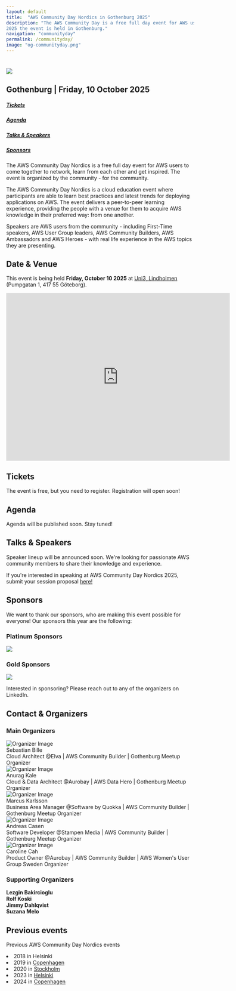 ```yaml
---
layout: default
title:  "AWS Community Day Nordics in Gothenburg 2025"
description: "The AWS Community Day is a free full day event for AWS users organized by the Nordic AWS community. In
2025 the event is held in Gothenburg."
navigation: "communityday"
permalink: /communityday/
image: "og-communityday.png"
---
```


<div class="jumbotron communityday">
  <div class="container text-center">
    <h1><img src="/content/img/awscommunityday-nordics.png" id="communityday-logo" /></h1>
    <h2 class="display-5 mt-4">Gothenburg | Friday, 10 October 2025</h2>
  </div>
</div>

<div class="container">

  <div class="row pt-4">
    <div class="col text-center"><h5><a href="#tickets">Tickets</a></h5></div>
    <div class="col text-center"><h5><a href="#agenda">Agenda</a></h5></div>
    <div class="col text-center"><h5><a href="#speakers">Talks &amp; Speakers</a></h5></div>
    <div class="col text-center"><h5><a href="#sponsors">Sponsors</a></h5></div>
  </div>

  <p class="mt-4">The AWS Community Day Nordics is a free full day event for AWS users to come together to network, learn from each other and get inspired. The event is organized by the community - for the community.
  </p>
  <p>
  The AWS Community Day Nordics is a cloud education event where participants are able to learn best practices and latest trends for deploying applications on AWS. The event delivers a peer-to-peer learning experience, providing the people with a venue for them to acquire AWS knowledge in their preferred way: from one another.
  </p>
  <p>
  Speakers are AWS users from the community - including First-Time speakers, AWS User Group leaders, AWS Community Builders, AWS Ambassadors and AWS Heroes - with real life experience in the AWS topics they are presenting.
  </p>
  <h2 class="mt-4">Date &amp; Venue</h2>
  <p>This event is being held <b>Friday, October 10 2025</b> at <a href="https://maps.app.goo.gl/oGoxTw1Ryvse32c97">Uni3, Lindholmen</a> (Pumpgatan 1, 417 55 Göteborg). </p>

  <p>
    <iframe src="https://www.google.com/maps/embed?pb=!1m18!1m12!1m3!1d2116.5950601205864!2d11.94659983849479!3d57.71106996502711!2m3!1f0!2f0!3f0!3m2!1i1024!2i768!4f13.1!3m3!1m2!1s0x464ff3f8c3ea5d65%3A0x84b86a7c4bd79695!2sUni3%20by%20Geely!5e0!3m2!1sen!2sse!4v1749577445273!5m2!1sen!2sse" width="600" height="450" style="border:0;" allowfullscreen="" loading="lazy" referrerpolicy="no-referrer-when-downgrade"></iframe>
    </p>

<a name="tickets"></a>
<h2 class="mt-4">Tickets</h2>
  <div>The event is free, but you need to register. Registration will open soon!</div>

<a name="agenda"></a>
<h2 class="mt-4">Agenda</h2>

<p>Agenda will be published soon. Stay tuned!</p>

<a name="speakers"></a>
<h2 class="mt-4">Talks &amp; Speakers</h2>

<p>Speaker lineup will be announced soon. We're looking for passionate AWS community members to share their knowledge and experience.</p>

<p>If you're interested in speaking at AWS Community Day Nordics 2025, submit your session proposal <a href="https://sessionize.com/aws-community-day-nordics-2025" target="blank">here!</a></p>

<a name="sponsors"></a>
<h2 class="mt-4">Sponsors</h2>

  <p>We want to thank our sponsors, who are making this event possible for everyone! Our sponsors this year are the following:</p>

  <h3 class="mt-4">Platinum Sponsors</h3>
  <div class="row pt-5">
    <div class="col text-center"><a href="#" target="_blank"><img src="/content/img/elva_logo.png" class="communityday-sponsor-large" style="max-height: 160px; width: auto;"></a></div>
  </div>

  <h3 class="mt-4">Gold Sponsors</h3>
  <div class="row pt-3">
    <!-- <div class="col-5 offset-1 text-center"><a href="https://aws.amazon.com/" target="_blank"><img src="/content/img/sponsor_aws.png" class="communityday-sponsor-large"></a></div> -->
    <div class="col-6 offset-3 text-center"><a href="#" target="_blank"><img src="/content/img/stampen_media_logo.png" class="communityday-sponsor-large"></a></div>
  </div>

  <p class="mt-5 text-center">Interested in sponsoring? Please reach out to any of the organizers on LinkedIn.</p>

<a name="contact"></a>
<h2 class="mt-4">Contact &amp; Organizers</h2>
  <h3>Main Organizers</h3>
  <div class="row pt-4 pb-4">
        <div class="col d-flex align-items-center">
            <span class="p-2">
              <img src="/content/organizers/sebastian_bille.jpg" alt="Organizer Image" class="rounded-circle communityday-sponsor-small">
            </span>
            <span class="d-flex align-items-center">
              <div>
                <div class="d-flex justify-content-center font-weight-bold p-2 lead">Sebastian Bille <a href="https://www.linkedin.com/in/sebastianbille/" target="_blank" class="pl-2"><i class="fab fa-linkedin"></i></a></div>
                <div class="d-flex text-center">Cloud Architect @Elva | AWS Community Builder | Gothenburg Meetup Organizer</div>
              </div>
            </span>
        </div>
        <div class="col d-flex align-items-center">
            <span class="p-2">
              <img src="/content/organizers/anurag_kale.jpeg" alt="Organizer Image" class="rounded-circle communityday-sponsor-small">
            </span>
            <span class="d-flex align-items-center">
              <div>
                <div class="d-flex justify-content-center font-weight-bold p-2 lead">Anurag Kale <a href="https://www.linkedin.com/in/anuragkale/" target="_blank" class="pl-2"><i class="fab fa-linkedin"></i></a></div>
                <div class="d-flex text-center">Cloud & Data Architect @Aurobay | AWS Data Hero | Gothenburg Meetup Organizer</div>
              </div>
            </span>
        </div>
  </div>

  <div class="row pt-4 pb-4">
        <div class="col d-flex align-items-center">
            <span class="p-2">
              <img src="/content/organizers/marcus_karlsson.jpeg" alt="Organizer Image" class="rounded-circle communityday-sponsor-small">
            </span>
            <span class="d-flex align-items-center">
              <div>
                <div class="d-flex justify-content-center font-weight-bold p-2 lead">Marcus Karlsson <a href="https://www.linkedin.com/in/marcus-alexander-karlsson/" target="_blank" class="pl-2"><i class="fab fa-linkedin"></i></a></div>
                <div class="d-flex text-center">Business Area Manager @Software by Quokka | AWS Community Builder | Gothenburg Meetup Organizer</div>
              </div>
            </span>
        </div>
        <div class="col d-flex align-items-center">
            <span class="p-2">
              <img src="/content/organizers/andreas_casen.jpeg" alt="Organizer Image" class="rounded-circle communityday-sponsor-small">
            </span>
            <span class="d-flex align-items-center">
              <div>
                <div class="d-flex justify-content-center font-weight-bold p-2 lead">Andreas Casen <a href="https://www.linkedin.com/in/andreascasen/" target="_blank" class="pl-2"><i class="fab fa-linkedin"></i></a></div>
                <div class="d-flex text-center">Software Developer @Stampen Media | AWS Community Builder | Gothenburg Meetup Organizer</div>
              </div>
            </span>
        </div>
  </div>

  <div class="row pt-4 pb-4">
        <div class="col d-flex align-items-center">
            <span class="p-2">
              <img src="/content/organizers/caroline_cah.jpeg" alt="Organizer Image" class="rounded-circle communityday-sponsor-small">
            </span>
            <span class="d-flex align-items-center">
              <div>
                <div class="d-flex justify-content-center font-weight-bold p-2 lead">Caroline Cah <a href="https://www.linkedin.com/in/caroline-cah-362637138/" target="_blank" class="pl-2"><i class="fab fa-linkedin"></i></a></div>
                <div class="d-flex text-center">Product Owner @Aurobay | AWS Community Builder | AWS Women's User Group Sweden Organizer</div>
              </div>
            </span>
        </div>
        <div class="col">
            <!-- Empty column for centering -->
        </div>
  </div>

<h3>Supporting Organizers</h3>
  <p>
    <b>Lezgin Bakircioglu</b><br>
    <b>Rolf Koski</b><br>
    <b>Jimmy Dahlqvist</b><br>
    <b>Suzana Melo</b><br>
  </p>

  <a name="previous"></a>
  <h2 class="mt-4">Previous events</h2>
  <p>
    Previous AWS Community Day Nordics events
    <li> 2018 in Helsinki</li>
    <li> 2019 in <a href="/communityday/2019/">Copenhagen</a></li>
    <li> 2020 in <a href="/communityday/2020/">Stockholm</a> </li>
    <li> 2023 in <a href="/communityday/2023/">Helsinki</a> </li>
    <li> 2024 in <a href="/communityday/2024/">Copenhagen</a> </li>
  </p>
</div>
